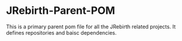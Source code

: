 JRebirth-Parent-POM
===================

This is a primary parent pom file for all the JRebirth related projects.
It defines repositories and baisc dependencies. 

